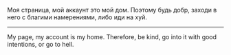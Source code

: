 Моя страница, мой аккаунт это мой дом.
Поэтому будь добр, заходи в него с благими намерениями, 
либо иди на хуй.
_______________________________________________________________________

My page, my account is my home. 
Therefore, be kind, go into it with good intentions, 
or go to hell.
